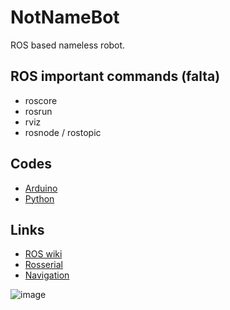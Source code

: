 # NotNameBot
ROS based nameless robot.

## ROS important commands (falta)
* roscore
* rosrun
* rviz
* rosnode / rostopic

## Codes
* [Arduino](Arduino)
* [Python](Python)

## Links
* [ROS wiki](http://wiki.ros.org/Documentation)
* [Rosserial](http://wiki.ros.org/rosserial)
* [Navigation](http://wiki.ros.org/navigation)

![image](https://user-images.githubusercontent.com/82680610/160292044-05cf89da-715c-4f46-a860-a5844a6c1a98.png)
